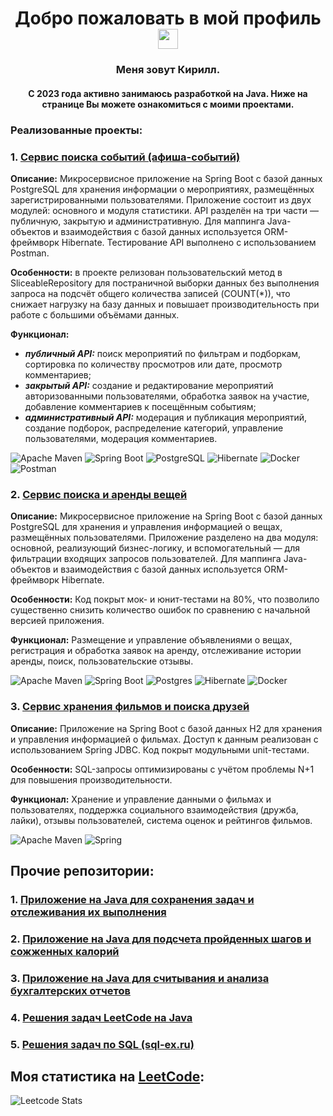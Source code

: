 <h1 align="center">Добро пожаловать в мой профиль</a> 
<img src="https://github.com/blackcater/blackcater/raw/main/images/Hi.gif" height="32"/></h1>
<h3 align="center">Меня зовут Кирилл.</h3>
<h4 align="center">С 2023 года активно занимаюсь разработкой на Java. Ниже на странице Вы можете ознакомиться с моими проектами.</h4>

### **Реализованные проекты:**

### 1. [Сервис поиска событий (афиша-событий)](https://github.com/kirshumir01/java-explore-with-me)

**Описание:** Микросервисное приложение на Spring Boot с базой данных PostgreSQL для хранения информации о мероприятиях, размещённых зарегистрированными пользователями. Приложение состоит из двух модулей: основного и модуля статистики. API разделён на три части — публичную, закрытую и административную. Для маппинга Java-объектов и взаимодействия с базой данных используется ORM-фреймворк Hibernate. Тестирование API выполнено с использованием Postman.

**Особенности:** в проекте релизован пользовательский метод в SliceableRepository для постраничной выборки данных без выполнения запроса на подсчёт общего количества записей (COUNT(*)), что снижает нагрузку на базу данных и повышает производительность при работе с большими объёмами данных.

**Функционал:**
- _**публичный API:**_ поиск мероприятий по фильтрам и подборкам, сортировка по количеству просмотров или дате, просмотр комментариев;
- _**закрытый API:**_ создание и редактирование мероприятий авторизованными пользователями, обработка заявок на участие, добавление комментариев к посещённым событиям;
- _**административный API:**_ модерация и публикация мероприятий, создание подборок, распределение категорий, управление пользователями, модерация комментариев.

![Apache Maven](https://img.shields.io/badge/Apache%20Maven-C71A36?style=for-the-badge&logo=Apache%20Maven&logoColor=white)
![Spring Boot](https://img.shields.io/badge/spring-%236DB33F.svg?style=for-the-badge&logo=Spring%20Boot&logoColor=white)
![PostgreSQL](https://img.shields.io/badge/postgres-%23316192.svg?style=for-the-badge&logo=postgresql&logoColor=white)
![Hibernate](https://img.shields.io/badge/Hibernate-59666C?style=for-the-badge&logo=Hibernate&logoColor=white)
![Docker](https://img.shields.io/badge/docker-%230db7ed.svg?style=for-the-badge&logo=docker&logoColor=white)
![Postman](https://img.shields.io/badge/Postman-FF6C37?style=for-the-badge&logo=postman&logoColor=white)

### 2. [Сервис поиска и аренды вещей](https://github.com/kirshumir01/java-shareit)

**Описание:** Микросервисное приложение на Spring Boot с базой данных PostgreSQL для хранения и управления информацией о вещах, размещённых пользователями. Приложение разделено на два модуля: основной, реализующий бизнес-логику, и вспомогательный — для фильтрации входящих запросов пользователей. Для маппинга Java-объектов и взаимодействия с базой данных используется ORM-фреймворк Hibernate.

**Особенности:** Код покрыт мок- и юнит-тестами на 80%, что позволило существенно снизить количество ошибок по сравнению с начальной версией приложения.

**Функционал:** Размещение и управление объявлениями о вещах, регистрация и обработка заявок на аренду, отслеживание истории аренды, поиск, пользовательские отзывы.

![Apache Maven](https://img.shields.io/badge/Apache%20Maven-C71A36?style=for-the-badge&logo=Apache%20Maven&logoColor=white)
![Spring Boot](https://img.shields.io/badge/spring-%236DB33F.svg?style=for-the-badge&logo=Spring%20Boot&logoColor=white)
![Postgres](https://img.shields.io/badge/postgres-%23316192.svg?style=for-the-badge&logo=postgresql&logoColor=white)
![Hibernate](https://img.shields.io/badge/Hibernate-59666C?style=for-the-badge&logo=Hibernate&logoColor=white)
![Docker](https://img.shields.io/badge/docker-%230db7ed.svg?style=for-the-badge&logo=docker&logoColor=white)

### 3. [Сервис хранения фильмов и поиска друзей](https://github.com/kirshumir01/java-filmorate)

**Описание:** Приложение на Spring Boot с базой данных H2 для хранения и управления информацией о фильмах. Доступ к данным реализован с использованием Spring JDBC. Код покрыт модульными unit-тестами.

**Особенности:** SQL-запросы оптимизированы с учётом проблемы N+1 для повышения производительности.

**Функционал:** Хранение и управление данными о фильмах и пользователях, поддержка социального взаимодействия (дружба, лайки), отзывы пользователей, система оценок и рейтингов фильмов.

![Apache Maven](https://img.shields.io/badge/Apache%20Maven-C71A36?style=for-the-badge&logo=Apache%20Maven&logoColor=white)
![Spring](https://img.shields.io/badge/spring-%236DB33F.svg?style=for-the-badge&logo=spring&logoColor=white)

## Прочие репозитории:

### 1. [Приложение на Java для сохранения задач и отслеживания их выполнения](https://github.com/kirshumir01/java-kanban)
### 2. [Приложение на Java для подсчета пройденных шагов и сожженных калорий](https://github.com/kirshumir01/steps-tracker)
### 3. [Приложение на Java для считывания и анализа бухгалтерских отчетов](https://github.com/kirshumir01/accounting-reports)
### 4. [Решения задач LeetCode на Java](https://github.com/kirshumir01/leetcode)
### 5. [Решения задач по SQL (sql-ex.ru)](https://github.com/kirshumir01/sql-ex)

## Моя статистика на [LeetCode](https://leetcode.com):

![Leetcode Stats](https://leetcard.jacoblin.cool/kirshumir?theme=dark&font=Rokkitt&ext=heatmap)
